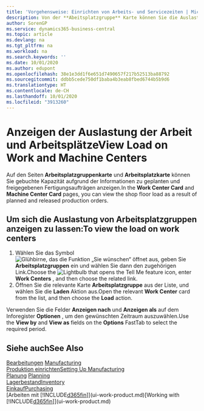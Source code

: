 ```yaml
---
title: 'Vorgehensweise: Einrichten von Arbeits- und Servicezeiten | Microsoft Docs'
description: Von der **Abeitsplatzgruppe** Karte können Sie die Auslastung der Arbeitsplatzgruppen aufgrund der freigegebenen Fertigungsaufträgen anzeigen.
author: SorenGP
ms.service: dynamics365-business-central
ms.topic: article
ms.devlang: na
ms.tgt_pltfrm: na
ms.workload: na
ms.search.keywords: ''
ms.date: 10/01/2020
ms.author: edupont
ms.openlocfilehash: 38e1e3dd1f6e651d7490657f217b52513ba88792
ms.sourcegitcommit: ddbb5cede750df1baba4b3eab8fbed6744b5b9d6
ms.translationtype: HT
ms.contentlocale: de-CH
ms.lasthandoff: 10/01/2020
ms.locfileid: "3913260"
---
```

# <a name="view-load-on-work-and-machine-centers"></a><span data-ttu-id="b9e6c-103">Anzeigen der Auslastung der Arbeit und Arbeitsplätze</span><span class="sxs-lookup"><span data-stu-id="b9e6c-103">View Load on Work and Machine Centers</span></span>
<span data-ttu-id="b9e6c-104">Auf den Seiten **Arbeitsplatzgruppenkarte** und **Arbeitsplatzkarte** können Sie gebuchte Kapazität aufgrund der Informationen zu geplanten und freigegebenen Fertigungsaufträgen anzeigen.</span><span class="sxs-lookup"><span data-stu-id="b9e6c-104">In the **Work Center Card** and **Machine Center Card** pages, you can view the shop floor load as a result of planned and released production orders.</span></span>    

## <a name="to-view-the-load-on-work-centers"></a><span data-ttu-id="b9e6c-105">Um sich die Auslastung von Arbeitsplatzgruppen anzeigen zu lassen:</span><span class="sxs-lookup"><span data-stu-id="b9e6c-105">To view the load on work centers</span></span>  
1.  <span data-ttu-id="b9e6c-106">Wählen Sie das Symbol ![Glühbirne, das die Funktion „Sie wünschen“ öffnet](media/ui-search/search_small.png "Tell Me-Funktion") aus, geben Sie **Arbeitsplatzgruppen** ein und wählen Sie dann den zugehörigen Link.</span><span class="sxs-lookup"><span data-stu-id="b9e6c-106">Choose the ![Lightbulb that opens the Tell Me feature](media/ui-search/search_small.png "Tell me what you want to do") icon, enter **Work Centers** , and then choose the related link.</span></span>  
2.  <span data-ttu-id="b9e6c-107">Öffnen Sie die relevante Karte **Arbeitsplatzgruppe** aus der Liste, und wählen Sie die **Laden** Aktion aus.</span><span class="sxs-lookup"><span data-stu-id="b9e6c-107">Open the relevant **Work Center** card from the list, and then choose the **Load** action.</span></span>  

<span data-ttu-id="b9e6c-108">Verwenden Sie die Felder **Anzeigen nach** und **Anzeigen als** auf dem Inforegister **Optionen** , um den gewünschten Zeitraum auszuwählen.</span><span class="sxs-lookup"><span data-stu-id="b9e6c-108">Use the **View by** and **View as** fields on the **Options** FastTab to select the required period.</span></span>  

## <a name="see-also"></a><span data-ttu-id="b9e6c-109">Siehe auch</span><span class="sxs-lookup"><span data-stu-id="b9e6c-109">See Also</span></span>  
<span data-ttu-id="b9e6c-110">[Bearbeitungen](production-manage-manufacturing.md)  </span><span class="sxs-lookup"><span data-stu-id="b9e6c-110">[Manufacturing](production-manage-manufacturing.md)  </span></span>  
[<span data-ttu-id="b9e6c-111">Produktion einrichten</span><span class="sxs-lookup"><span data-stu-id="b9e6c-111">Setting Up Manufacturing</span></span>](production-configure-production-processes.md)  
<span data-ttu-id="b9e6c-112">[Planung](production-planning.md)    </span><span class="sxs-lookup"><span data-stu-id="b9e6c-112">[Planning](production-planning.md)    </span></span>  
[<span data-ttu-id="b9e6c-113">Lagerbestand</span><span class="sxs-lookup"><span data-stu-id="b9e6c-113">Inventory</span></span>](inventory-manage-inventory.md)  
[<span data-ttu-id="b9e6c-114">Einkauf</span><span class="sxs-lookup"><span data-stu-id="b9e6c-114">Purchasing</span></span>](purchasing-manage-purchasing.md)  
<span data-ttu-id="b9e6c-115">[Arbeiten mit [!INCLUDE[d365fin](includes/d365fin_md.md)]](ui-work-product.md)</span><span class="sxs-lookup"><span data-stu-id="b9e6c-115">[Working with [!INCLUDE[d365fin](includes/d365fin_md.md)]](ui-work-product.md)</span></span>

